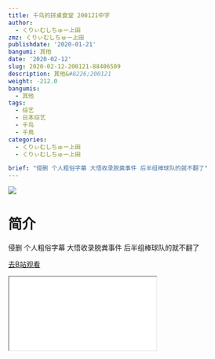 ```yaml
---
title: 千鸟的拼桌食堂 200121中字
author:
  - くりぃむしちゅー上田
zmz: くりぃむしちゅー上田
publishdate: '2020-01-21'
bangumi: 其他
date: '2020-02-12'
slug: 2020-02-12-200121-88406509
description: 其他&#8226;200121
weight: -212.0
bangumis:
  - 其他
tags:
  - 综艺
  - 日本综艺
  - 千鸟
  - 千鳥
categories:
  - くりぃむしちゅー上田
  - くりぃむしちゅー上田

brief: "侵删 个人粗俗字幕 大悟收录脱粪事件 后半组棒球队的就不翻了"
---
```

![](https://raw.githubusercontent.com/tcgriffith/owaraisite/master/static/tmpimg/175d4a340a85649b3c88a2cd692edcfddf5494e8.jpg.480.jpg)
# 简介  
侵删 个人粗俗字幕
大悟收录脱粪事件 后半组棒球队的就不翻了  

[去B站观看](https://www.bilibili.com/video/av88406509/)
<div class ="resp-container"><iframe class="testiframe" src="//player.bilibili.com/player.html?aid=88406509"", scrolling="no", allowfullscreen="true" > </iframe></div> 
